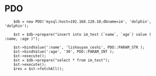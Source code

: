 PDO
========================

		$db = new PDO('mysql:host=192.168.128.18;dbname=im', 'dolphin', 'dolphin');

		$st = $db->prepare("insert into im_test (`name`, `age`) value ( :name, :age )");

		$st->bindValue(':name', 'lishouyan_ceshi', PDO::PARAM_STR );
		$st->bindValue(':age', '30', PDO::PARAM_INT );
		$st->execute();
		$st = $db->prepare("select * from im_test");
		$st->execute();
		$res = $st->fetchAll();

